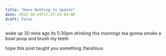 ```yaml
---
title: "Have Nothing to Update"
date: 2022-10-29T17:27:54-04:00
draft: false
---
```


woke up 30 mins ago its 5:30pm drinking this mornings tea gonna smoke a bowl poop and brush my teeth  

hope this post taught you something /facetious 